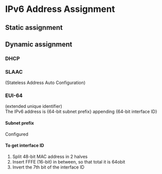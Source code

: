 # IPv6 Address Assignment

## Static assignment

## Dynamic assignment

### DHCP

### SLAAC
(Stateless Address Auto Configuration) <br/>

### EUI-64
(extended unique identifier) <br/>
The IPv6 address is {64-bit subnet prefix} appending {64-bit interface ID}

#### Subnet prefix
Configured

#### To get interface ID
1. Split 48-bit MAC address in 2 halves
2. Insert FFFE (16-bit) in between, so that total it is 64obit
3. Invert the 7th bit of the interface ID
